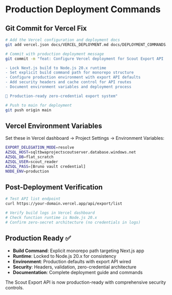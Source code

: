 # Production Deployment Commands

## Git Commit for Vercel Fix

```bash
# Add the Vercel configuration and deployment docs
git add vercel.json docs/VERCEL_DEPLOYMENT.md docs/DEPLOYMENT_COMMANDS.md

# Commit with production deployment message
git commit -m "feat: Configure Vercel deployment for Scout Export API

- Lock Next.js build to Node.js 20.x runtime
- Set explicit build command path for monorepo structure
- Configure production environment with export API defaults
- Add security headers and cache control for API routes
- Document environment variables and deployment process

🚀 Production-ready zero-credential export system"

# Push to main for deployment
git push origin main
```

## Vercel Environment Variables

Set these in Vercel dashboard → Project Settings → Environment Variables:

```bash
EXPORT_DELEGATION_MODE=resolve
AZSQL_HOST=sqltbwaprojectscoutserver.database.windows.net
AZSQL_DB=flat_scratch
AZSQL_USER=scout_reader
AZSQL_PASS=[Bruno vault credential]
NODE_ENV=production
```

## Post-Deployment Verification

```bash
# Test API list endpoint
curl https://your-domain.vercel.app/api/export/list

# Verify build logs in Vercel dashboard
# Check function runtime is Node.js 20.x
# Confirm zero-secret architecture (no credentials in logs)
```

## Production Ready ✅

- **Build Command**: Explicit monorepo path targeting Next.js app
- **Runtime**: Locked to Node.js 20.x for consistency
- **Environment**: Production defaults with export API wired
- **Security**: Headers, validation, zero-credential architecture
- **Documentation**: Complete deployment guide and commands

The Scout Export API is now production-ready with comprehensive security controls.